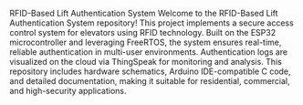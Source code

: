 RFID-Based Lift Authentication System
Welcome to the RFID-Based Lift Authentication System repository! This project implements a secure access control system for elevators using RFID technology. Built on the ESP32 microcontroller and leveraging FreeRTOS, the system ensures real-time, reliable authentication in multi-user environments. Authentication logs are visualized on the cloud via ThingSpeak for monitoring and analysis. This repository includes hardware schematics, Arduino IDE-compatible C code, and detailed documentation, making it suitable for residential, commercial, and high-security applications.
